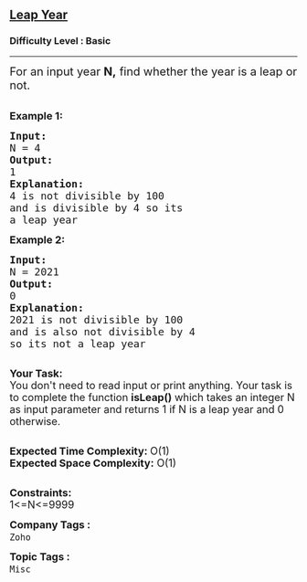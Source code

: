 <h2><a href="https://www.geeksforgeeks.org/problems/leap-year0943/1?page=1&difficulty=Basic&status=unsolved&sortBy=submissions">Leap Year</a></h2><h3>Difficulty Level : Basic</h3><hr><div class="problems_problem_content__Xm_eO"><p><span style="font-size: 20px;">For an input year&nbsp;<strong>N,</strong> find whether the year is a leap or not.&nbsp;</span><br>&nbsp;</p>
<p><span style="font-size: 18px;"><strong>Example 1:</strong></span></p>
<pre><span style="font-size: 18px;"><strong>Input:</strong>
N = 4
<strong>Output:</strong>
1
<strong>Explanation:</strong>
4 is not divisible by 100
and is divisible by 4 so its
a leap year</span></pre>
<p><span style="font-size: 18px;"><strong>Example 2:</strong></span></p>
<pre><span style="font-size: 18px;"><strong>Input:</strong>
N = 2021
<strong>Output:</strong>
0
<strong>Explanation:</strong>
2021 is not divisible by 100
and is also not divisible by 4
so its not a leap year</span></pre>
<p><br><span style="font-size: 18px;"><strong>Your Task:</strong><br>You don't need to read input or print anything. Your task is to complete the function&nbsp;<strong>isLeap()</strong> which takes an integer N as input parameter and returns 1 if N is a leap year and 0 otherwise.</span><br>&nbsp;</p>
<p><span style="font-size: 18px;"><strong>Expected Time Complexity: </strong>O(1)<br><strong>Expected Space Complexity:</strong> O(1)</span></p>
<p><br><span style="font-size: 18px;"><strong>Constraints:</strong><br>1&lt;=N&lt;=9999</span></p></div><p><span style=font-size:18px><strong>Company Tags : </strong><br><code>Zoho</code>&nbsp;<br><p><span style=font-size:18px><strong>Topic Tags : </strong><br><code>Misc</code>&nbsp;